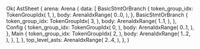Ok(
    AstSheet {
        arena: Arena {
            data: [
                BasicStmtOrBranch {
                    token_group_idx: TokenGroupIdx(
                        1,
                    ),
                    body: ArenaIdxRange(
                        0..0,
                    ),
                },
                BasicStmtOrBranch {
                    token_group_idx: TokenGroupIdx(
                        3,
                    ),
                    body: ArenaIdxRange(
                        1..1,
                    ),
                },
                Config {
                    token_group_idx: TokenGroupIdx(
                        0,
                    ),
                    body: ArenaIdxRange(
                        0..1,
                    ),
                },
                Main {
                    token_group_idx: TokenGroupIdx(
                        2,
                    ),
                    body: ArenaIdxRange(
                        1..2,
                    ),
                },
            ],
        },
        top_level_asts: ArenaIdxRange(
            2..4,
        ),
    },
)